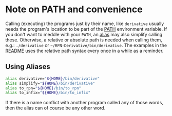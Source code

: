 # Note on PATH and convenience 

Calling (executing) the programs just by their name, like `derivative`
usually needs the program's location to be part of the
[PATH](https://en.wikipedia.org/wiki/PATH_(variable)) environment
variable. If you don't want to meddle with your `PATH`, an
[alias](https://www.man7.org/linux/man-pages/man1/alias.1p.html) may
also simplify calling these. Otherwise, a relative or absolute path is
needed when calling them, e.g.: `./derivative` or
`~/RPN-Derivative/bin/derivative`. The examples in the
[README](README.md) uses the relative path syntax every once in a
while as a reminder.

## Using Aliases

```sh
alias derivative="${HOME}/bin/derivative"
alias simplify="${HOME}/bin/derivative"
alias to_rpn="${HOME}/bin/to_rpn"
alias to_infix="${HOME}/bin/to_infix"
```

If there is a name conflict with another program called any of those
words, then the alias can of course be any other word.
